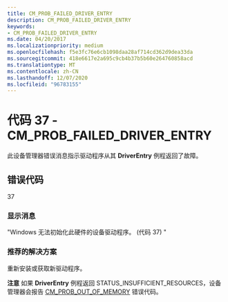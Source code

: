 ```yaml
---
title: CM_PROB_FAILED_DRIVER_ENTRY
description: CM_PROB_FAILED_DRIVER_ENTRY
keywords:
- CM_PROB_FAILED_DRIVER_ENTRY
ms.date: 04/20/2017
ms.localizationpriority: medium
ms.openlocfilehash: f5e3fc76e6cb1098daa28af714cd362d9dea33da
ms.sourcegitcommit: 418e6617e2a695c9cb4b37b5b60e264760858acd
ms.translationtype: MT
ms.contentlocale: zh-CN
ms.lasthandoff: 12/07/2020
ms.locfileid: "96783155"
---
```

# <a name="code-37---cm_prob_failed_driver_entry"></a>代码 37 - CM_PROB_FAILED_DRIVER_ENTRY

此设备管理器错误消息指示驱动程序从其 **DriverEntry** 例程返回了故障。

## <a name="error-code"></a>错误代码

37

### <a name="display-message"></a>显示消息

"Windows 无法初始化此硬件的设备驱动程序。  (代码 37) "

### <a name="recommended-resolution"></a>推荐的解决方案

重新安装或获取新驱动程序。

**注意**  如果 **DriverEntry** 例程返回 STATUS_INSUFFICIENT_RESOURCES，设备管理器会报告 [CM_PROB_OUT_OF_MEMORY](cm-prob-out-of-memory.md) 错误代码。
